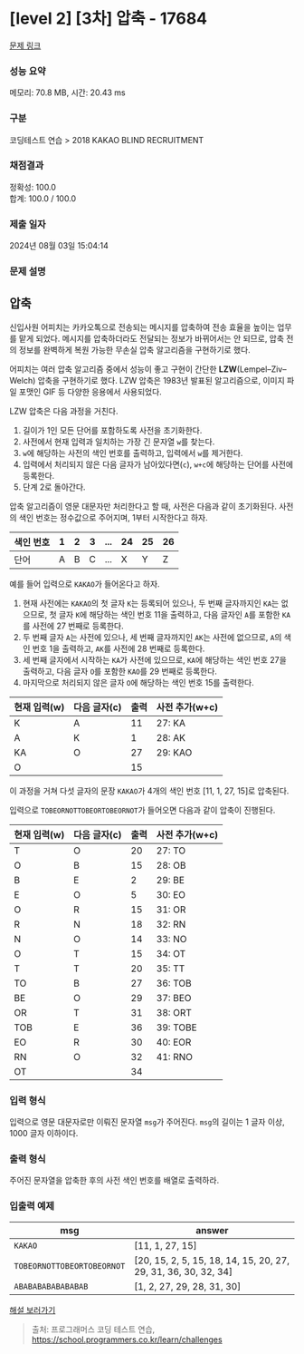 # [level 2] [3차] 압축 - 17684 

[문제 링크](https://school.programmers.co.kr/learn/courses/30/lessons/17684) 

### 성능 요약

메모리: 70.8 MB, 시간: 20.43 ms

### 구분

코딩테스트 연습 > 2018 KAKAO BLIND RECRUITMENT

### 채점결과

정확성: 100.0<br/>합계: 100.0 / 100.0

### 제출 일자

2024년 08월 03일 15:04:14

### 문제 설명

<h2>압축</h2>

<p>신입사원 어피치는 카카오톡으로 전송되는 메시지를 압축하여 전송 효율을 높이는 업무를 맡게 되었다. 메시지를 압축하더라도 전달되는 정보가 바뀌어서는 안 되므로, 압축 전의 정보를 완벽하게 복원 가능한 무손실 압축 알고리즘을 구현하기로 했다.</p>

<p>어피치는 여러 압축 알고리즘 중에서 성능이 좋고 구현이 간단한 <strong>LZW</strong>(Lempel–Ziv–Welch) 압축을 구현하기로 했다. LZW 압축은 1983년 발표된 알고리즘으로, 이미지 파일 포맷인 GIF 등 다양한 응용에서 사용되었다.</p>

<p>LZW&nbsp;압축은 다음 과정을 거친다.</p>

<ol>
<li>길이가 1인 모든 단어를 포함하도록 사전을 초기화한다.</li>
<li>사전에서 현재 입력과 일치하는 가장 긴 문자열 <code>w</code>를 찾는다.</li>
<li><code>w</code>에 해당하는 사전의 색인 번호를 출력하고, 입력에서 <code>w</code>를 제거한다.</li>
<li>입력에서 처리되지 않은 다음 글자가 남아있다면(<code>c</code>), <code>w+c</code>에 해당하는 단어를 사전에 등록한다.</li>
<li>단계 2로 돌아간다.</li>
</ol>

<p>압축 알고리즘이 영문 대문자만 처리한다고 할 때, 사전은 다음과 같이 초기화된다. 사전의 색인 번호는 정수값으로 주어지며, 1부터 시작한다고 하자.</p>
<table class="table">
        <thead><tr>
<th>색인 번호</th>
<th>1</th>
<th>2</th>
<th>3</th>
<th>...</th>
<th>24</th>
<th>25</th>
<th>26</th>
</tr>
</thead>
        <tbody><tr>
<td>단어</td>
<td>A</td>
<td>B</td>
<td>C</td>
<td>...</td>
<td>X</td>
<td>Y</td>
<td>Z</td>
</tr>
</tbody>
      </table>
<p>예를 들어 입력으로 <code>KAKAO</code>가 들어온다고 하자.</p>

<ol>
<li>현재 사전에는 <code>KAKAO</code>의 첫 글자 <code>K</code>는 등록되어 있으나, 두 번째 글자까지인 <code>KA</code>는 없으므로, 첫 글자 <code>K</code>에 해당하는 색인 번호 11을 출력하고, 다음 글자인 <code>A</code>를 포함한 <code>KA</code>를 사전에 27 번째로 등록한다.</li>
<li>두 번째 글자 <code>A</code>는 사전에 있으나, 세 번째 글자까지인 <code>AK</code>는 사전에 없으므로, <code>A</code>의  색인 번호 1을 출력하고, <code>AK</code>를 사전에 28 번째로 등록한다.</li>
<li>세 번째 글자에서 시작하는 <code>KA</code>가 사전에 있으므로, <code>KA</code>에 해당하는 색인 번호 27을 출력하고, 다음 글자 <code>O</code>를 포함한 <code>KAO</code>를 29 번째로 등록한다.</li>
<li>마지막으로 처리되지 않은 글자 <code>O</code>에 해당하는 색인 번호 15를 출력한다.</li>
</ol>
<table class="table">
        <thead><tr>
<th>현재 입력(w)</th>
<th>다음 글자(c)</th>
<th>출력</th>
<th>사전 추가(w+c)</th>
</tr>
</thead>
        <tbody><tr>
<td>K</td>
<td>A</td>
<td>11</td>
<td>27: KA</td>
</tr>
<tr>
<td>A</td>
<td>K</td>
<td>1</td>
<td>28: AK</td>
</tr>
<tr>
<td>KA</td>
<td>O</td>
<td>27</td>
<td>29: KAO</td>
</tr>
<tr>
<td>O</td>
<td></td>
<td>15</td>
<td></td>
</tr>
</tbody>
      </table>
<p>이 과정을 거쳐 다섯 글자의 문장 <code>KAKAO</code>가 4개의 색인 번호 [11, 1, 27, 15]로 압축된다.</p>

<p>입력으로 <code>TOBEORNOTTOBEORTOBEORNOT</code>가 들어오면 다음과 같이 압축이 진행된다.</p>
<table class="table">
        <thead><tr>
<th>현재 입력(w)</th>
<th>다음 글자(c)</th>
<th>출력</th>
<th>사전 추가(w+c)</th>
</tr>
</thead>
        <tbody><tr>
<td>T</td>
<td>O</td>
<td>20</td>
<td>27: TO</td>
</tr>
<tr>
<td>O</td>
<td>B</td>
<td>15</td>
<td>28: OB</td>
</tr>
<tr>
<td>B</td>
<td>E</td>
<td>2</td>
<td>29: BE</td>
</tr>
<tr>
<td>E</td>
<td>O</td>
<td>5</td>
<td>30: EO</td>
</tr>
<tr>
<td>O</td>
<td>R</td>
<td>15</td>
<td>31: OR</td>
</tr>
<tr>
<td>R</td>
<td>N</td>
<td>18</td>
<td>32: RN</td>
</tr>
<tr>
<td>N</td>
<td>O</td>
<td>14</td>
<td>33: NO</td>
</tr>
<tr>
<td>O</td>
<td>T</td>
<td>15</td>
<td>34: OT</td>
</tr>
<tr>
<td>T</td>
<td>T</td>
<td>20</td>
<td>35: TT</td>
</tr>
<tr>
<td>TO</td>
<td>B</td>
<td>27</td>
<td>36: TOB</td>
</tr>
<tr>
<td>BE</td>
<td>O</td>
<td>29</td>
<td>37: BEO</td>
</tr>
<tr>
<td>OR</td>
<td>T</td>
<td>31</td>
<td>38: ORT</td>
</tr>
<tr>
<td>TOB</td>
<td>E</td>
<td>36</td>
<td>39: TOBE</td>
</tr>
<tr>
<td>EO</td>
<td>R</td>
<td>30</td>
<td>40: EOR</td>
</tr>
<tr>
<td>RN</td>
<td>O</td>
<td>32</td>
<td>41: RNO</td>
</tr>
<tr>
<td>OT</td>
<td></td>
<td>34</td>
<td></td>
</tr>
</tbody>
      </table>
<h3>입력 형식</h3>

<p>입력으로 영문 대문자로만 이뤄진 문자열 <code>msg</code>가 주어진다. <code>msg</code>의 길이는 1 글자 이상, 1000 글자 이하이다.</p>

<h3>출력 형식</h3>

<p>주어진 문자열을 압축한 후의 사전 색인 번호를 배열로 출력하라.</p>

<h3>입출력 예제</h3>
<table class="table">
        <thead><tr>
<th>msg</th>
<th>answer</th>
</tr>
</thead>
        <tbody><tr>
<td><code>KAKAO</code></td>
<td>[11, 1, 27, 15]</td>
</tr>
<tr>
<td><code>TOBEORNOTTOBEORTOBEORNOT</code></td>
<td>[20, 15, 2, 5, 15, 18, 14, 15, 20, 27, 29, 31, 36, 30, 32, 34]</td>
</tr>
<tr>
<td><code>ABABABABABABABAB</code></td>
<td>[1, 2, 27, 29, 28, 31, 30]</td>
</tr>
</tbody>
      </table>
<p><a href="http://tech.kakao.com/2017/11/14/kakao-blind-recruitment-round-3/" target="_blank" rel="noopener">해설 보러가기</a></p>


> 출처: 프로그래머스 코딩 테스트 연습, https://school.programmers.co.kr/learn/challenges